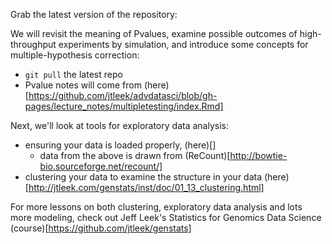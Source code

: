 Grab the latest version of the repository: 

We will revisit the meaning of Pvalues, examine possible outcomes of high-throughput experiments by simulation, and introduce some concepts for multiple-hypothesis correction:
 - `git pull` the latest repo 
 - Pvalue notes will come from (here)[https://github.com/jtleek/advdatasci/blob/gh-pages/lecture_notes/multipletesting/index.Rmd]

Next, we'll look at tools for exploratory data analysis:
 - ensuring your data is loaded properly, (here)[]
    - data from the above is drawn from (ReCount)[http://bowtie-bio.sourceforge.net/recount/]
 - clustering your data to examine the structure in your data (here)[http://jtleek.com/genstats/inst/doc/01_13_clustering.html]

For more lessons on both clustering, exploratory data analysis and lots more modeling, check out Jeff Leek's Statistics for Genomics Data Science (course)[https://github.com/jtleek/genstats]


